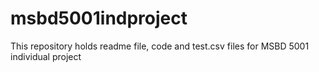 # msbd5001indproject
This repository holds readme file, code and test.csv files for MSBD 5001 individual project
